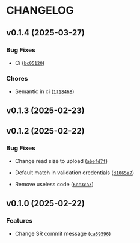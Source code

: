 # CHANGELOG


## v0.1.4 (2025-03-27)

### Bug Fixes

- Ci
  ([`bc05120`](https://github.com/Luferov/fast-clean/commit/bc0512030f5cd65df703612f392101e8fca3f02e))

### Chores

- Semantic in ci
  ([`1f18468`](https://github.com/Luferov/fast-clean/commit/1f18468259adec0a35dddc0553ed83f1e9b43fd2))


## v0.1.3 (2025-02-23)


## v0.1.2 (2025-02-22)

### Bug Fixes

- Change read size to upload
  ([`abefd7f`](https://github.com/Luferov/fast-clean/commit/abefd7f524a5a5b15366a2b490dd6269962bc662))

- Default match in validation credentials
  ([`d1065a7`](https://github.com/Luferov/fast-clean/commit/d1065a7684edbb602cfad20fcb280c515b09d4f8))

- Remove useless code
  ([`6cc3ca3`](https://github.com/Luferov/fast-clean/commit/6cc3ca3c74eb2975f18d2f9a0a7fa782cfcd3d93))


## v0.1.0 (2025-02-22)

### Features

- Change SR commit message
  ([`ca59596`](https://github.com/Luferov/fast-clean/commit/ca59596b8d6d0df92cf475d6161dcd3ff620f554))
